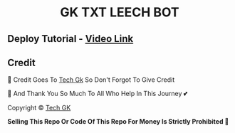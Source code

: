 <p align="center">
</p>
<h1 align="center">
  GK TXT LEECH BOT
</h1>

## Deploy Tutorial - [Video Link](https://youtu.be/l1u3C_F79QE)

## Credit

💝 Credit Goes To [Tech Gk](https://telegram.me/@zx_gkk01) So Don't Forgot To Give Credit

💖 And Thank You So Much To All Who Help In This Journey 💕

Copyright ©️ [Tech GK](https://telegram.me/@zx_gkk01)

<b>Selling This Repo Or Code Of This Repo For Money Is Strictly Prohibited 🚫</b>

